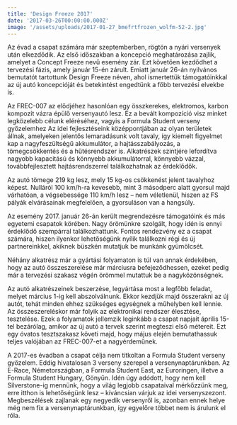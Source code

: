 ```yaml
---
title: 'Design Freeze 2017'
date: '2017-03-26T00:00:00.000Z'
image: '/assets/uploads/2017-01-27_bmefrtfrozen_wolfm-52-2.jpg'
---
```


Az évad a csapat számára már szeptemberben, rögtön a nyári versenyek után elkezdődik. Az első időszakban a koncepció meghatározása zajlik, amelyet a Concept Freeze nevű esemény zár. Ezt követően kezdődhet a tervezési fázis, amely január 15-én zárult. Emiatt január 26-án nyilvános bemutatót tartottunk Design Freeze néven, ahol ismertettük támogatóinkkal az új autó koncepcióját és betekintést engedtünk a főbb tervezési elvekbe is.

Az FREC-007 az elődjéhez hasonlóan egy összkerekes, elektromos, karbon kompozit vázra épülő versenyautó lesz. Ez a bevált kompozíció visz minket legközelebb célunk eléréséhez, vagyis a Formula Student verseny győzelemhez Az idei fejlesztéseink középpontjában az olyan területek állnak, amelyeken jelentős lemaradásunk volt tavaly, így kiemelt figyelmet kap a nagyfeszültségű akkumulátor, a hajtásszabályozás, a tömegcsökkentés és a hűtésrendszer is. Alkatrészek szintjére lefordítva nagyobb kapacitású és könnyebb akkumulátorral, könnyebb vázzal, továbbfejlesztett hajtásrendszerrel találkozhatnak az érdeklődők.

Az autó tömege 219 kg lesz, mely 15 kg-os csökkenést jelent tavalyhoz képest. Nulláról 100 km/h-ra kevesebb, mint 3 másodperc alatt gyorsul majd várhatóan, a végsebessége 110 km/h lesz – nem véletlenül, hiszen az FS pályák elvárásainak megfelelően, a gyorsuláson van a hangsúly.

Az esemény 2017. január 26-án került megrendezésre támogatóink és más egyetemi csapatok körében. Nagy örömünkre szolgált, hogy idén is ennyi érdeklődő szempárral találkozhattunk. Fontos rendezvény ez a csapat számára, hiszen ilyenkor lehetőségünk nyílik találkozni régi és új partnereinkkel, akiknek büszkén mutatjuk be munkánk gyümölcsét.

Néhány alkatrész már a gyártási folyamaton is túl van annak érdekében, hogy az autó összeszerelése már márciusra befejeződhessen, ezeket pedig már a tervezési szakasz végén örömmel mutattuk be a nagyközönségnek.

Az autó alkatrészeinek beszerzése, legyártása most a legfőbb feladat, melyet március 1-ig kell abszolválnunk. Ekkor kezdjük majd összerakni az új autót, tehát minden ehhez szükséges egységnek a műhelyben kell lennie. Az összeszereléskor már folyik az elektronikai rendszer élesztése, tesztelése. Ezek a folyamatok jellemzik leginkább a csapat napjait április 15-tel bezárólag, amikor az új autó a tervek szerint megteszi első métereit. Ezt egy óvatos tesztszakasz követi majd, hogy május elején bemutathassuk teljes valójában az FREC-007-et a nagyérdeműnek.

A 2017-es évadban a csapat célja nem titkoltan a Formula Student verseny győzelem.
Eddig hivatalosan 3 verseny szerepel a versenynaptárunkban. Az E-Race, Németországban, a Formula Student East, az Euroringen, illetve a Formula Student Hungary, Gönyűn. Idén úgy adódott, hogy nem kell Silverstone-ig mennünk, hogy a világ legjobb csapataival mérkőzzünk meg, erre itthon is lehetőségünk lesz – kíváncsian várjuk az idei versenyszezont. Megbeszélések zajlanak egy negyedik versenyről is, azonban ennek helye még nem fix a versenynaptárunkban, így egyelőre többet nem is árulunk el róla.
